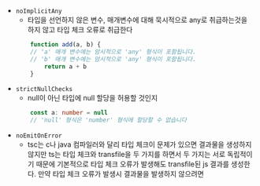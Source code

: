 - `noImplicitAny`
	- 타입을 선언하지 않은 변수, 매개변수에 대해 묵시적으로 any로 취급하는것을 하지 않고 타입 체크 오류로 취급한다
	```ts
		function add(a, b) {
		// 'a' 매개 변수에는 암시적으로 'any' 형식이 포함됩니다.
		// 'b' 매개 변수에는 암시적으로 'any' 형식이 포함됩니다.
			return a + b
		}
	```
- `strictNullChecks`
	- null이 아닌 타입에 null 할당을 허용할 것인지
	```ts
		const a: number = null	
		// 'null' 형식은 'number' 형식에 할당할 수 없습니다
	```
- `noEmitOnError`
	- tsc는 c나 java 컴파일러와 달리 타입 체크이 문제가 있으면 결과물을 생성하지 않지만 ts는 타입 체크와 transfile을 두 가지를 하면서 두 가지는 서로 독립적이기 때문에 기본적으로 타입 체크 오류가 발생해도 transfile된 js 결과를 생성한다. 만약 타입 체크 오류가 발생시 결과물을 발생하지 않으려면 
